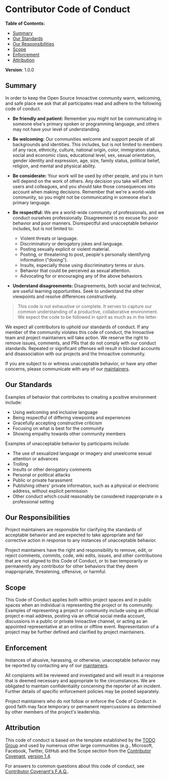 # Contributor Code of Conduct

**Table of Contents:**

* [Summary](#summary)
* [Our Standards](#our-standards)
* [Our Responsibilities](#our-responsibilities)
* [Scope](#scope)
* [Enforcement](#enforcement)
* [Attribution](#attribution)

**Version**: 1.0.0

## Summary

In order to keep the Open Source Innoactive community warm, welcoming, and safe place we ask that all participates read and adhere to the following code of conduct.

* **Be friendly and patient:** Remember you might not be communicating in someone else's primary spoken or programming language, and others may not have your level of understanding.

* **Be welcoming:** Our communities welcome and support people of all backgrounds and identities. This includes, but is not limited to members of any race, ethnicity, culture, national origin, color, immigration status, social and economic class, educational level, sex, sexual orientation, gender identity and expression, age, size, family status, political belief, religion, and mental and physical ability.

* **Be considerate:** Your work will be used by other people, and you in turn will depend on the work of others. Any decision you take will affect users and colleagues, and you should take those consequences into account when making decisions. Remember that we're a world-wide community, so you might not be communicating in someone else's primary language.

* **Be respectful:** We are a world-wide community of professionals, and we conduct ourselves professionally. Disagreement is no excuse for poor behavior and poor manners. Disrespectful and unacceptable behavior includes, but is not limited to:
  * Violent threats or language.
  * Discriminatory or derogatory jokes and language.
  * Posting sexually explicit or violent material.
  * Posting, or threatening to post, people's personally identifying information ("doxing").
  * Insults, especially those using discriminatory terms or slurs.
  * Behavior that could be perceived as sexual attention.
  * Advocating for or encouraging any of the above behaviors.

* **Understand disagreements:** Disagreements, both social and technical, are useful learning opportunities. Seek to understand the other viewpoints and resolve differences constructively.

> This code is not exhaustive or complete. It serves to capture our common understanding of a productive, collaborative environment. We expect the code to be followed in spirit as much as in the letter.


We expect all contributors to uphold our standards of conduct. If any member of the community violates this code of conduct, the Innoactive team and project maintainers will take action. We reserve the right to remove issues, comments, and PRs that do not comply with our conduct standards. Repeated or significant offenses will result in blocked accounts and disassociation with our projects and the Innoactive community.

If you are subject to or witness unacceptable behavior, or have any other concerns, please communicate with any of our [maintainers](MAINTAINERS.md).

## Our Standards

Examples of behavior that contributes to creating a positive environment
include:

* Using welcoming and inclusive language
* Being respectful of differing viewpoints and experiences
* Gracefully accepting constructive criticism
* Focusing on what is best for the community
* Showing empathy towards other community members

Examples of unacceptable behavior by participants include:

* The use of sexualized language or imagery and unwelcome sexual attention or
  advances
* Trolling
* Insults or other derogatory comments
* Personal or political attacks
* Public or private harassment
* Publishing others' private information, such as a physical or electronic address, without explicit permission
* Other conduct which could reasonably be considered inappropriate in a professional setting

## Our Responsibilities

Project maintainers are responsible for clarifying the standards of acceptable behavior and are expected to take appropriate and fair corrective action in response to any instances of unacceptable behavior.

Project maintainers have the right and responsibility to remove, edit, or reject comments, commits, code, wiki edits, issues, and other contributions that are not aligned to this Code of Conduct, or to ban temporarily or permanently any contributor for other behaviors that they deem inappropriate, threatening, offensive, or harmful.

## Scope

This Code of Conduct applies both within project spaces and in public spaces when an individual is representing the project or its community. Examples of representing a project or community include using an official project e-mail address, posting via an official social media account, discussions in a public or private Innoactive channel, or acting as an appointed representative at an online or offline event. Representation of a project may be further defined and clarified by project maintainers.

## Enforcement

Instances of abusive, harassing, or otherwise, unacceptable behavior may be reported by contacting any of our [maintainers](MAINTAINERS.md).


All complaints will be reviewed and investigated and will result in a response that is deemed necessary and appropriate to the circumstances. We are obligated to maintain confidentiality concerning the reporter of an incident. Further details of specific enforcement policies may be posted separately.

Project maintainers who do not follow or enforce the Code of Conduct in good faith may face temporary or permanent repercussions as determined by other members of the project's leadership.

## Attribution

This code of conduct is based on the template established by the [TODO Group](https://todogroup.org/) and used by numerous other large communities (e.g., Microsoft, Facebook, Twitter, GitHub and the Scope section from the [Contributor Covenant](https://www.contributor-covenant.org), [version 1.4](https://www.contributor-covenant.org/version/1/4/code-of-conduct.html).

For answers to common questions about this code of conduct, see [Contributor Covenant's F.A.Q.](https://www.contributor-covenant.org/faq).